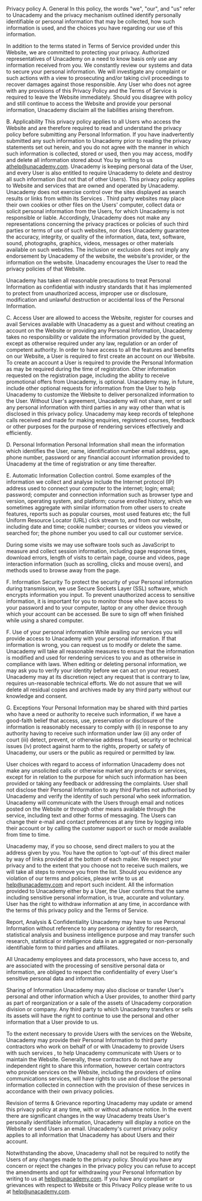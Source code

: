 Privacy policy
A. General
In this policy, the words "we", "our", and "us" refer to Unacademy and the privacy mechanism outlined identify personally identifiable or personal information that may be collected, how such information is used, and the choices you have regarding our use of this information.

In addition to the terms stated in Terms of Service provided under this Website, we are committed to protecting your privacy. Authorized representatives of Unacademy on a need to know basis only use any information received from you. We constantly review our systems and data to secure your personal information. We will investigate any complaint or such actions with a view to prosecuting and/or taking civil proceedings to recover damages against those responsible. Any User who does not agree with any provisions of this Privacy Policy and the Terms of Service is required to leave the Website immediately. Should you disagree with policy and still continue to access the Website and provide your personal information, Unacademy disclaim all the liabilities arising therefrom.

B. Applicability
This privacy policy applies to all Users who access the Website and are therefore required to read and understand the privacy policy before submitting any Personal Information. If you have inadvertently submitted any such information to Unacademy prior to reading the privacy statements set out herein, and you do not agree with the manner in which such information is collected, stored or used, then you may access, modify and delete all information stored about You by writing to us athelp@unacademy.com. Unacademy is keeping personal data of the User, and every User is also entitled to require Unacademy to delete and destroy all such information (but not that of other Users).
This privacy policy applies to Website and services that are owned and operated by Unacademy. Unacademy does not exercise control over the sites displayed as search results or links from within its Services . Third party websites may place their own cookies or other files on the Users' computer, collect data or solicit personal information from the Users, for which Unacademy is not responsible or liable. Accordingly, Unacademy does not make any representations concerning the privacy practices or policies of such third parties or terms of use of such websites, nor does Unacademy guarantee the accuracy, integrity, or quality of the information, data, text, software, sound, photographs, graphics, videos, messages or other materials available on such websites. The inclusion or exclusion does not imply any endorsement by Unacademy of the website, the website's provider, or the information on the website. Unacademy encourages the User to read the privacy policies of that Website.

Unacademy has taken all reasonable precautions to treat Personal Information as confidential with industry standards that it has implemented to protect from unauthorized access, improper use or disclosure, modification and unlawful destruction or accidental loss of the Personal Information.

C. Access
User are allowed to access the Website, register for courses and avail Services available with Unacademy as a guest and without creating an account on the Website or providing any Personal Information, Unacademy takes no responsibility or validate the information provided by the guest, except as otherwise required under any law, regulation or an order of competent authority. In order to have access to all the features and benefits on our Website, a User is required to first create an account on our Website. To create an account a User is required to provide the Personal Information as may be required during the time of registration. Other information requested on the registration page, including the ability to receive promotional offers from Unacademy, is optional. Unacademy may, in future, include other optional requests for information from the User to help Unacademy to customize the Website to deliver personalized information to the User. Without User's agreement, Unacademy will not share, rent or sell any personal information with third parties in any way other than what is disclosed in this privacy policy. Unacademy may keep records of telephone calls received and made for making enquiries, registered courses, feedback or other purposes for the purpose of rendering services effectively and efficiently.

D. Personal Information
Personal Information shall mean the information which identifies the User, name, identification number email address, age, phone number, password or any financial account information provided to Unacademy at the time of registration or any time thereafter.

E. Automatic Information Collection
control. Some examples of the information we collect and analyse include the Internet protocol (IP) address used to connect your computer to the internet; login; email; password; computer and connection information such as browser type and version, operating system, and platform; course enrolled history, which we sometimes aggregate with similar information from other users to create features, reports such as popular courses, most used features etc; the full Uniform Resource Locator (URL) click stream to, and from our website, including date and time; cookie number; courses or videos you viewed or searched for; the phone number you used to call our customer service.

During some visits we may use software tools such as JavaScript to measure and collect session information, including page response times, download errors, length of visits to certain page, course and videos, page interaction information (such as scrolling, clicks and mouse overs), and methods used to browse away from the page.

F. Information Security
To protect the security of your Personal information during transmission, we use Secure Sockets Layer (SSL) software, which encrypts information you input. To prevent unauthorized access to sensitive information, it is important for you to monitor those who have access to your password and to your computer, laptop or any other device through which your account can be accessed. Be sure to sign off when finished while using a shared computer.

F. Use of your personal information
While availing our services you will provide access to Unacademy with your personal information. If that information is wrong, you can request us to modify or delete the same. Unacademy will take all reasonable measures to ensure that the information is modified and used for rendering services to you and as otherwise in compliance with laws. When editing or deleting personal information, we may ask you to verify your identity before we can act on your request. Unacademy may at its discretion reject any request that is contrary to law, requires un-reasonable technical efforts. We do not assure that we will delete all residual copies and archives made by any third party without our knowledge and consent.

G. Exceptions
Your Personal Information may be shared with third parties who have a need or authority to receive such information, if we have a good-faith belief that access, use, preservation or disclosure of the information is reasonably necessary to comply with (i) in response to any authority having to receive such information under law (ii) any order of court (iii) detect, prevent, or otherwise address fraud, security or technical issues (iv) protect against harm to the rights, property or safety of Unacademy, our users or the public as required or permitted by law.

User choices with regard to access of information
Unacademy does not make any unsolicited calls or otherwise market any products or services, except for in relation to the purpose for which such information has been provided or taking any feedback or addressing the complaints. User shall not disclose their Personal Information to any third Parties not authorised by Unacademy and verify the identity of such personal who seek information. Unacademy will communicate with the Users through email and notices posted on the Website or through other means available through the service, including text and other forms of messaging. The Users can change their e-mail and contact preferences at any time by logging into their account or by calling the customer support or such or mode available from time to time.

Unacademy may, if you so choose, send direct mailers to you at the address given by you. You have the option to 'opt-out' of this direct mailer by way of links provided at the bottom of each mailer. We respect your privacy and to the extent that you choose not to receive such mailers, we will take all steps to remove you from the list. Should you evidence any violation of our terms and policies, please write to us at help@unacademy.com and report such incident.
All the information provided to Unacademy either by a User, the User confirms that the same including sensitive personal information, is true, accurate and voluntary. User has the right to withdraw information at any time, in accordance with the terms of this privacy policy and the Terms of Service.

Report, Analysis & Confidentiality
Unacademy may have to use Personal Information without reference to any persona or identity for research, statistical analysis and business intelligence purpose and may transfer such research, statistical or intelligence data in an aggregated or non-personally identifiable form to third parties and affiliates.

All Unacademy employees and data processors, who have access to, and are associated with the processing of sensitive personal data or information, are obliged to respect the confidentiality of every User's sensitive personal data and information.

Sharing of Information
Unacademy may also disclose or transfer User's personal and other information which a User provides, to another third party as part of reorganization or a sale of the assets of Unacademy corporation division or company. Any third party to which Unacademy transfers or sells its assets will have the right to continue to use the personal and other information that a User provide to us.

To the extent necessary to provide Users with the services on the Website, Unacademy may provide their Personal Information to third party contractors who work on behalf of or with Unacademy to provide Users with such services , to help Unacademy communicate with Users or to maintain the Website. Generally, these contractors do not have any independent right to share this information, however certain contractors who provide services on the Website, including the providers of online communications services, will have rights to use and disclose the personal information collected in connection with the provision of these services in accordance with their own privacy policies.

Revision of terms & Grievance reporting
Unacademy may update or amend this privacy policy at any time, with or without advance notice. In the event there are significant changes in the way Unacademy treats User's personally identifiable information, Unacademy will display a notice on the Website or send Users an email. Unacademy's current privacy policy applies to all information that Unacademy has about Users and their account.

Notwithstanding the above, Unacademy shall not be required to notify the Users of any changes made to the privacy policy. Should you have any concern or reject the changes in the privacy policy you can refuse to accept the amendments and opt for withdrawing your Personal Information by writing to us at help@unacademy.com.
If you have any compliant or grievances with respect to Website or this Privacy Policy please write to us at help@unacademy.com.
